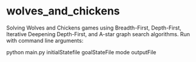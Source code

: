 # wolves_and_chickens
Solving Wolves and Chickens games using Breadth-First, Depth-First, Iterative Deepening Depth-First, and A-star graph search algorithms.
Run with command line arguments: 

python main.py initialStatefile goalStateFile mode outputFile
